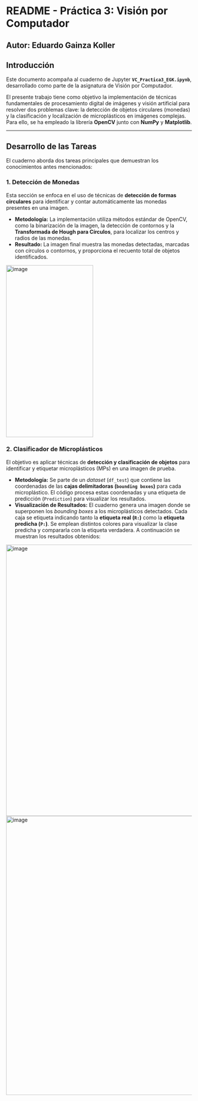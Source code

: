 # README - Práctica 3: Visión por Computador

## Autor: Eduardo Gainza Koller

## Introducción

Este documento acompaña al cuaderno de Jupyter **`VC_Practica3_EGK.ipynb`**, desarrollado como parte de la asignatura de Visión por Computador.

El presente trabajo tiene como objetivo la implementación de técnicas fundamentales de procesamiento digital de imágenes y visión artificial para resolver dos problemas clave: 
la detección de objetos circulares (monedas) y la clasificación y localización de microplásticos en imágenes complejas. Para ello, se ha empleado la librería 
**OpenCV** junto con **NumPy** y **Matplotlib**.

***

## Desarrollo de las Tareas

El cuaderno aborda dos tareas principales que demuestran los conocimientos antes mencionados:

### 1. Detección de Monedas

Esta sección se enfoca en el uso de técnicas de **detección de formas circulares** para identificar y contar automáticamente las monedas presentes en una imagen.

* **Metodología:** La implementación utiliza métodos estándar de OpenCV, como la binarización de la imagen, la detección de contornos y
  la **Transformada de Hough para Círculos**, para localizar los centros y radios de las monedas.
* **Resultado:** La imagen final muestra las monedas detectadas, marcadas con círculos o contornos, y proporciona el recuento total de objetos identificados.

<img width="236" height="466" alt="image" src="https://github.com/user-attachments/assets/832e9ba6-c73d-4002-9d8d-57b0bf5169bf" />


### 2. Clasificador de Microplásticos

El objetivo es aplicar técnicas de **detección y clasificación de objetos** para identificar y etiquetar microplásticos (MPs) en una imagen de prueba.

* **Metodología:** Se parte de un *dataset* (`df_test`) que contiene las coordenadas de las **cajas delimitadoras (`bounding boxes`)** para cada microplástico. El código procesa
  estas coordenadas y una etiqueta de predicción (`Prediction`) para visualizar los resultados.
* **Visualización de Resultados:** El cuaderno genera una imagen donde se superponen los *bounding boxes* a los microplásticos detectados. Cada caja se
  etiqueta indicando tanto la **etiqueta real (`R:`)** como la **etiqueta predicha (`P:`)**. Se emplean distintos colores para visualizar la clase predicha y
  compararla con la etiqueta verdadera.
  A continuación se muestran los resultados obtenidos:

<img width="728" height="735" alt="image" src="https://github.com/user-attachments/assets/2382f76a-3d1a-42c1-965b-69bbd2c48599" />
<img width="569" height="756" alt="image" src="https://github.com/user-attachments/assets/66d1af7c-fd04-400c-a368-85ad9281e74f" />

